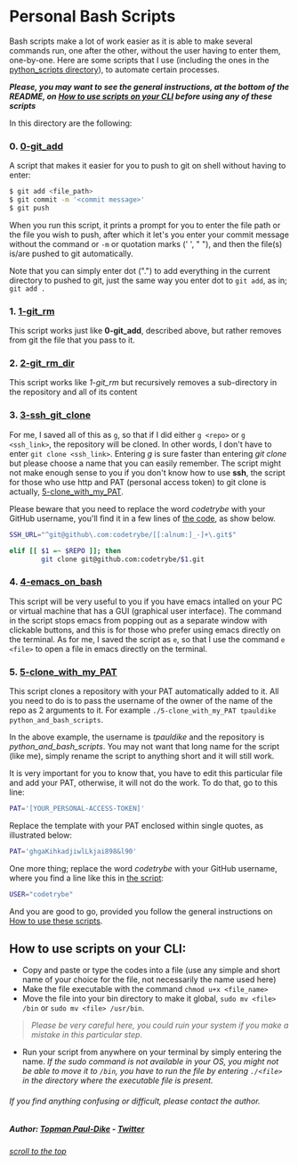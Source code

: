 # <a name="top"></a>Personal Bash Scripts
Bash scripts make a lot of work easier as it is able to make several commands run, one after the other, without the user having to enter them, one-by-one. 
Here are some scripts that I use (including the ones in the [python_scripts directory](../python_scripts)), to automate certain processes.

***Please, you may want to see the general instructions, at the bottom of the README, on [How to use scripts on your CLI](#usage) before using any of these scripts***

In this directory are the following:
### 0. [0-git_add](./0-git_add)
A script that makes it easier for you to push to git on shell without having to enter:

```bash
$ git add <file_path>
$ git commit -m '<commit message>'
$ git push
```

When you run this script, it prints a prompt for you to enter the file path or the file you wish to push, after which it let's you enter your commit message without the command or `-m` or quotation marks (' ', " "), and then the file(s) is/are pushed to git automatically.

Note that you can simply enter dot (".") to add everything in the current directory to pushed to git, just the same way you enter dot to `git add`, as in; `git add .`

### 1. [1-git_rm](./1-git_rm)
This script works just like **0-git_add**, described above, but rather removes from git the file that you pass to it.

### 2. [2-git_rm_dir](./2-git_rm_dir)
This script works like *1-git_rm* but recursively removes a sub-directory in the repository and all of its content

### 3. [3-ssh_git_clone](./3-ssh_git_clone)
For me, I saved all of this as `g`, so that if I did either `g <repo>` or `g <ssh_link>`, the repository will be cloned. In other words, I don't have to enter `git clone <ssh_link>`. Entering *g* is sure faster than entering *git clone* but please choose a name that you can easily remember.
The script might not make enough sense to you if you don't know how to use **ssh**, the script for those who use http and PAT (personal access token) to git clone is actually, [5-clone_with_my_PAT](./5-clone_with_my_PAT).

Please beware that you need to replace the word *codetrybe* with your GitHub username, you'll find it in a few lines of [the code](./3-ssh_git_clone), as show below.
```bash
SSH_URL="^git@github\.com:codetrybe/[[:alnum:]_-]+\.git$"
```

```bash
elif [[ $1 =~ $REPO ]]; then
        git clone git@github.com:codetrybe/$1.git
```

### 4. [4-emacs_on_bash](./4-emacs_on_bash)
This script will be very useful to you if you have emacs intalled on your PC or virtual machine that has a GUI (graphical user interface). The command in the script stops emacs from popping out as a separate window with clickable buttons, and this is for those who prefer using emacs directly on the terminal. As for me, I saved the script as `e`, so that I use the command `e <file>` to open a file in emacs directly on the terminal.

### 5. [5-clone_with_my_PAT](./5-clone_with_my_PAT)
This script clones a repository with your PAT automatically added to it. All you need to do is to pass the username of the owner of the name of the repo as 2 arguments to it. For example `./5-clone_with_my_PAT tpauldike python_and_bash_scripts`.

In the above example, the username is *tpauldike* and the repository is *python_and_bash_scripts*. You may not want that long name for the script (like me), simply rename the script to anything short and it will still work.

It is very important for you to know that, you have to edit this particular file and add your PAT, otherwise, it will not do the work. To do that, go to this line:
```bash
PAT='[YOUR_PERSONAL-ACCESS-TOKEN]'
```

Replace the template with your PAT enclosed within single quotes, as illustrated below:
```bash
PAT='ghgaKihkadjiwlLkjai898&l90'
```

One more thing; replace the word *codetrybe* with your GitHub username, where you find a line like this in [the script](./5-clone_with_my_PAT):
```bash
USER="codetrybe"
```

And you are good to go, provided you follow the general instructions on [How to use these scripts](#usage).

## <a name="usage"></a>How to use scripts on your CLI:
- Copy and paste or type the codes into a file (use any simple and short name of your choice for the file, not necessarily the name used here)
- Make the file executable with the command `chmod u+x <file_name>`
- Move the file into your bin directory to make it global, `sudo mv <file> /bin` or `sudo mv <file> /usr/bin`.
> *Please be very careful here, you could ruin your system if you make a mistake in this particular step*.
- Run your script from anywhere on your terminal by simply entering the name. *If the sudo command is not available in your OS, you might not be able to move it to `/bin`, you have to run the file by entering `./<file>` in the directory where the executable file is present.*

###### If you find anything confusing or difficult, please contact the author.
##### Author: [Topman Paul-Dike](./https://github.com/tpauldike) - [Twitter](https://twitter.com/tpauldike)
###### [scroll to the top](#top)
